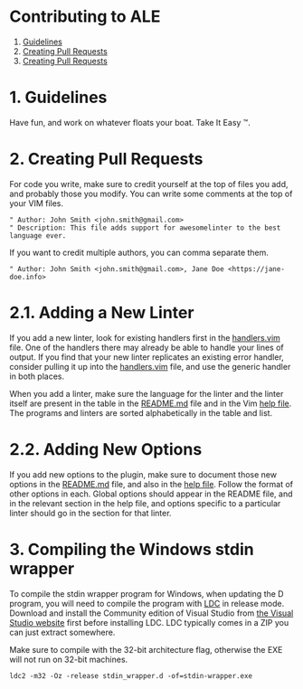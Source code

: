 # Contributing to ALE

1. [Guidelines](#guidelines)
2. [Creating Pull Requests](#pull-requests)
3. [Creating Pull Requests](#compiling)

<a name="guidelines"></a>

# 1. Guidelines

Have fun, and work on whatever floats your boat. Take It Easy :tm:.

<a name="pull-requests"></a>

# 2. Creating Pull Requests

For code you write, make sure to credit yourself at the top of files you add, and probably those you modify. You can write
some comments at the top of your VIM files.

```vim
" Author: John Smith <john.smith@gmail.com>
" Description: This file adds support for awesomelinter to the best language ever.
```

If you want to credit multiple authors, you can comma separate them.

```vim
" Author: John Smith <john.smith@gmail.com>, Jane Doe <https://jane-doe.info>
```

# 2.1. Adding a New Linter

If you add a new linter, look for existing handlers first in the [handlers.vim](plugin/ale/handlers.vim) file. One of the handlers
there may already be able to handle your lines of output. If you find that your new linter replicates an existing error handler,
consider pulling it up into the [handlers.vim](plugin/ale/handlers.vim) file, and use the generic handler in both places.

When you add a linter, make sure the language for the linter and the linter itself are present in the table in the
[README.md](README.md) file and in the Vim [help file](doc/ale.txt). The programs and linters are sorted alphabetically in the
table and list.

# 2.2. Adding New Options

If you add new options to the plugin, make sure to document those new options in the [README.md](README.md) file, and also
in the [help file](doc/ale.txt). Follow the format of other options in each. Global options should appear in the README
file, and in the relevant section in the help file, and options specific to a particular linter should go in the section
for that linter.

<a name="compiling"></a>

# 3. Compiling the Windows stdin wrapper

To compile the stdin wrapper program for Windows, when updating the D program, you will need to compile the program with
[LDC](https://github.com/ldc-developers/ldc) in release mode. Download and install the Community edition of Visual Studio
from [the Visual Studio website](https://www.visualstudio.com/downloads/) first before installing LDC. LDC typically comes in
a ZIP you can just extract somewhere.

Make sure to compile with the 32-bit architecture flag, otherwise the EXE will not run on 32-bit machines.

```
ldc2 -m32 -Oz -release stdin_wrapper.d -of=stdin-wrapper.exe
```
